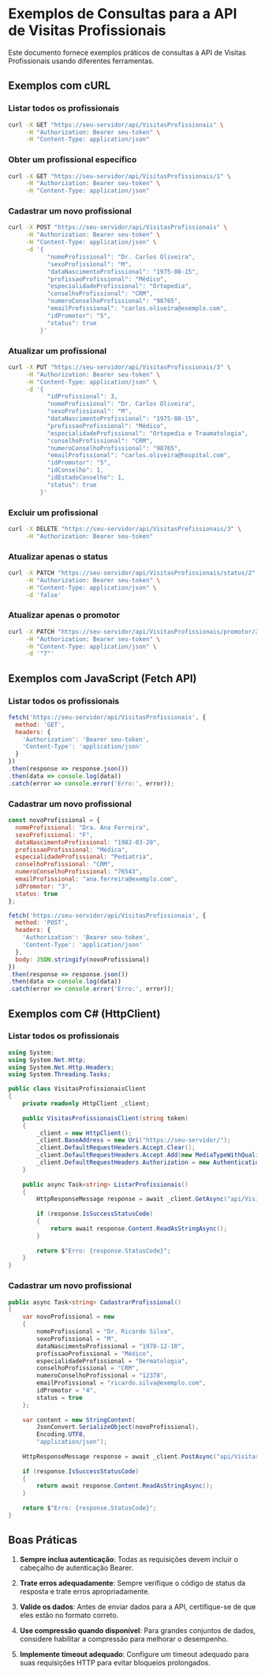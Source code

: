 # Exemplos de Consultas para a API de Visitas Profissionais

Este documento fornece exemplos práticos de consultas à API de Visitas Profissionais usando diferentes ferramentas.

## Exemplos com cURL

### Listar todos os profissionais

```bash
curl -X GET "https://seu-servidor/api/VisitasProfissionais" \
     -H "Authorization: Bearer seu-token" \
     -H "Content-Type: application/json"
```

### Obter um profissional específico

```bash
curl -X GET "https://seu-servidor/api/VisitasProfissionais/1" \
     -H "Authorization: Bearer seu-token" \
     -H "Content-Type: application/json"
```

### Cadastrar um novo profissional

```bash
curl -X POST "https://seu-servidor/api/VisitasProfissionais" \
     -H "Authorization: Bearer seu-token" \
     -H "Content-Type: application/json" \
     -d '{
           "nomeProfissional": "Dr. Carlos Oliveira",
           "sexoProfissional": "M",
           "dataNascimentoProfissional": "1975-08-15",
           "profissaoProfissional": "Médico",
           "especialidadeProfissional": "Ortopedia",
           "conselhoProfissional": "CRM",
           "numeroConselhoProfissional": "98765",
           "emailProfissional": "carlos.oliveira@exemplo.com",
           "idPromotor": "5",
           "status": true
         }'
```

### Atualizar um profissional

```bash
curl -X PUT "https://seu-servidor/api/VisitasProfissionais/3" \
     -H "Authorization: Bearer seu-token" \
     -H "Content-Type: application/json" \
     -d '{
           "idProfissional": 3,
           "nomeProfissional": "Dr. Carlos Oliveira",
           "sexoProfissional": "M",
           "dataNascimentoProfissional": "1975-08-15",
           "profissaoProfissional": "Médico",
           "especialidadeProfissional": "Ortopedia e Traumatologia",
           "conselhoProfissional": "CRM",
           "numeroConselhoProfissional": "98765",
           "emailProfissional": "carlos.oliveira@hospital.com",
           "idPromotor": "5",
           "idConselho": 1,
           "idEstadoConselho": 1,
           "status": true
         }'
```

### Excluir um profissional

```bash
curl -X DELETE "https://seu-servidor/api/VisitasProfissionais/3" \
     -H "Authorization: Bearer seu-token"
```

### Atualizar apenas o status

```bash
curl -X PATCH "https://seu-servidor/api/VisitasProfissionais/status/2" \
     -H "Authorization: Bearer seu-token" \
     -H "Content-Type: application/json" \
     -d 'false'
```

### Atualizar apenas o promotor

```bash
curl -X PATCH "https://seu-servidor/api/VisitasProfissionais/promotor/2" \
     -H "Authorization: Bearer seu-token" \
     -H "Content-Type: application/json" \
     -d '"7"'
```

## Exemplos com JavaScript (Fetch API)

### Listar todos os profissionais

```javascript
fetch('https://seu-servidor/api/VisitasProfissionais', {
  method: 'GET',
  headers: {
    'Authorization': 'Bearer seu-token',
    'Content-Type': 'application/json'
  }
})
.then(response => response.json())
.then(data => console.log(data))
.catch(error => console.error('Erro:', error));
```

### Cadastrar um novo profissional

```javascript
const novoProfissional = {
  nomeProfissional: "Dra. Ana Ferreira",
  sexoProfissional: "F",
  dataNascimentoProfissional: "1982-03-20",
  profissaoProfissional: "Médica",
  especialidadeProfissional: "Pediatria",
  conselhoProfissional: "CRM",
  numeroConselhoProfissional: "76543",
  emailProfissional: "ana.ferreira@exemplo.com",
  idPromotor: "3",
  status: true
};

fetch('https://seu-servidor/api/VisitasProfissionais', {
  method: 'POST',
  headers: {
    'Authorization': 'Bearer seu-token',
    'Content-Type': 'application/json'
  },
  body: JSON.stringify(novoProfissional)
})
.then(response => response.json())
.then(data => console.log(data))
.catch(error => console.error('Erro:', error));
```

## Exemplos com C# (HttpClient)

### Listar todos os profissionais

```csharp
using System;
using System.Net.Http;
using System.Net.Http.Headers;
using System.Threading.Tasks;

public class VisitasProfissionaisClient
{
    private readonly HttpClient _client;
    
    public VisitasProfissionaisClient(string token)
    {
        _client = new HttpClient();
        _client.BaseAddress = new Uri("https://seu-servidor/");
        _client.DefaultRequestHeaders.Accept.Clear();
        _client.DefaultRequestHeaders.Accept.Add(new MediaTypeWithQualityHeaderValue("application/json"));
        _client.DefaultRequestHeaders.Authorization = new AuthenticationHeaderValue("Bearer", token);
    }
    
    public async Task<string> ListarProfissionais()
    {
        HttpResponseMessage response = await _client.GetAsync("api/VisitasProfissionais");
        
        if (response.IsSuccessStatusCode)
        {
            return await response.Content.ReadAsStringAsync();
        }
        
        return $"Erro: {response.StatusCode}";
    }
}
```

### Cadastrar um novo profissional

```csharp
public async Task<string> CadastrarProfissional()
{
    var novoProfissional = new
    {
        nomeProfissional = "Dr. Ricardo Silva",
        sexoProfissional = "M",
        dataNascimentoProfissional = "1970-12-10",
        profissaoProfissional = "Médico",
        especialidadeProfissional = "Dermatologia",
        conselhoProfissional = "CRM",
        numeroConselhoProfissional = "12378",
        emailProfissional = "ricardo.silva@exemplo.com",
        idPromotor = "4",
        status = true
    };
    
    var content = new StringContent(
        JsonConvert.SerializeObject(novoProfissional),
        Encoding.UTF8,
        "application/json");
    
    HttpResponseMessage response = await _client.PostAsync("api/VisitasProfissionais", content);
    
    if (response.IsSuccessStatusCode)
    {
        return await response.Content.ReadAsStringAsync();
    }
    
    return $"Erro: {response.StatusCode}";
}
```

## Boas Práticas

1. **Sempre inclua autenticação**: Todas as requisições devem incluir o cabeçalho de autenticação Bearer.

2. **Trate erros adequadamente**: Sempre verifique o código de status da resposta e trate erros apropriadamente.

3. **Valide os dados**: Antes de enviar dados para a API, certifique-se de que eles estão no formato correto.

4. **Use compressão quando disponível**: Para grandes conjuntos de dados, considere habilitar a compressão para melhorar o desempenho.

5. **Implemente timeout adequado**: Configure um timeout adequado para suas requisições HTTP para evitar bloqueios prolongados. 